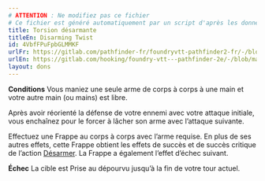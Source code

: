 ```yaml
---
# ATTENTION : Ne modifiez pas ce fichier
# Ce fichier est généré automatiquement par un script d'après les données du module Foundry VTT officiel et de sa traduction
title: Torsion désarmante
titleEn: Disarming Twist
id: 4VbfFPuFpbGLMMKF
urlFr: https://gitlab.com/pathfinder-fr/foundryvtt-pathfinder2-fr/-/blob/master/data/feats/4VbfFPuFpbGLMMKF.htm
urlEn: https://gitlab.com/hooking/foundry-vtt---pathfinder-2e/-/blob/master/packs/data/feats.db/disarming-twist.json
layout: dons
---
```

**Conditions** Vous maniez une seule arme de corps à corps à une main et votre autre main (ou mains) est libre.

Après avoir réorienté la défense de votre ennemi avec votre attaque initiale, vous enchaînez pour le forcer à lâcher son arme avec l’attaque suivante.

Effectuez une Frappe au corps à corps avec l’arme requise. En plus de ses autres effets, cette Frappe obtient les effets de succès et de succès critique de l’action [Désarmer](../actions/désarmer.html). La Frappe a également l’effet d’échec suivant.

**Échec** La cible est Prise au dépourvu jusqu’à la fin de votre tour actuel.
